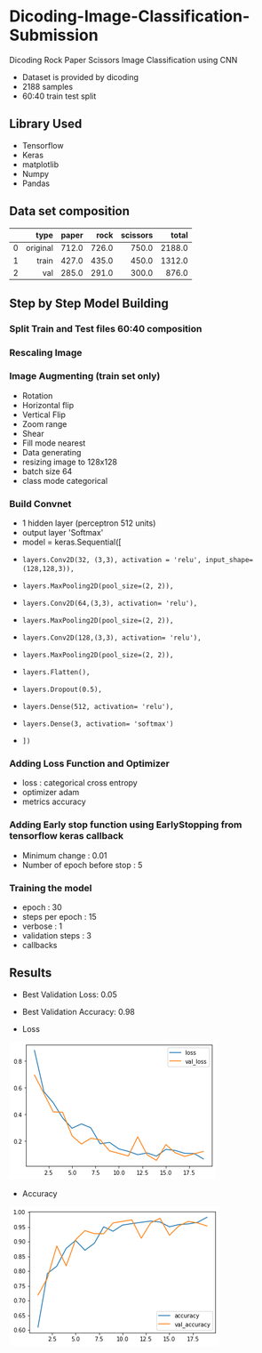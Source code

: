 # Dicoding-Image-Classification-Submission
Dicoding Rock Paper Scissors Image Classification using CNN

* Dataset is provided by dicoding 
* 2188 samples
* 60:40 train test split

## Library Used
* Tensorflow
* Keras
* matplotlib
* Numpy
* Pandas

## Data set composition                 

|    |   type      |   paper  |   rock   |   scissors |   total   |
|---:|------------:|---------:|---------:|-----------:|----------:|
|  0 |    original |    712.0 |    726.0 |      750.0 |    2188.0 |
|  1 |       train |    427.0 |    435.0 |      450.0 |    1312.0 |
|  2 |         val |    285.0 |    291.0 |      300.0 |     876.0 |


## Step by Step Model Building
### Split Train and Test files 60:40 composition
### Rescaling Image
### Image Augmenting (train set only)
* Rotation
* Horizontal flip
* Vertical Flip
* Zoom range
* Shear
* Fill mode nearest
* Data generating
* resizing image to 128x128
* batch size 64
* class mode categorical
### Build Convnet
* 1 hidden layer (perceptron 512 units)
* output layer 'Softmax'
* model = keras.Sequential([
*     layers.Conv2D(32, (3,3), activation = 'relu', input_shape= (128,128,3)),
*     layers.MaxPooling2D(pool_size=(2, 2)),
*     layers.Conv2D(64,(3,3), activation= 'relu'),
*     layers.MaxPooling2D(pool_size=(2, 2)),
*     layers.Conv2D(128,(3,3), activation= 'relu'),
*     layers.MaxPooling2D(pool_size=(2, 2)),
*     layers.Flatten(),
*     layers.Dropout(0.5),
*     layers.Dense(512, activation= 'relu'),
*     layers.Dense(3, activation= 'softmax')
*     ])
### Adding Loss Function and Optimizer
* loss : categorical cross entropy
* optimizer adam
* metrics accuracy
### Adding Early stop function using EarlyStopping from tensorflow keras callback
* Minimum change : 0.01
* Number of epoch before stop : 5
### Training the model
* epoch : 30
* steps per epoch : 15
* verbose : 1
* validation steps : 3
* callbacks
 
## Results
* Best Validation Loss: 0.05
* Best Validation Accuracy: 0.98

* Loss

![](/img/download.png)

* Accuracy

![](/img/download%20(1).png)
